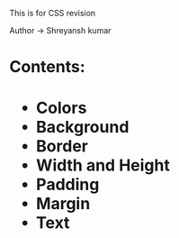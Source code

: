 <p> This is for CSS revision<p>

<p> Author -> Shreyansh kumar<p>

<h1> Contents:<h1>

<ul>
   <li>Colors
   <li>Background
   <li>Border
   <li>Width and Height
   <li>Padding
   <li>Margin
   <li>Text
</ul>
